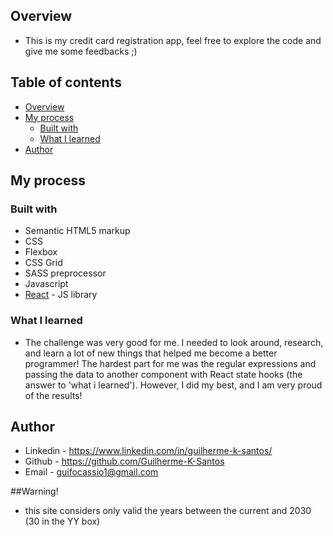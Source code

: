 ## Overview

- This is my credit card registration app, feel free to explore the code and give me some feedbacks ;)

## Table of contents

- [Overview](#overview)
- [My process](#my-process)
  - [Built with](#built-with)
  - [What I learned](#what-i-learned)
- [Author](#author)

## My process

### Built with

- Semantic HTML5 markup
- CSS
- Flexbox
- CSS Grid
- SASS preprocessor
- Javascript
- [React](https://reactjs.org/) - JS library

### What I learned

- The challenge was very good for me. I needed to look around, research, and learn a lot of new things that helped me become a better programmer! The hardest part for me was the regular expressions and passing the data to another component with React state hooks (the answer
to 'what i learned'). However, I did my best, and I am very proud of the results!

## Author

- Linkedin - https://www.linkedin.com/in/guilherme-k-santos/
- Github - https://github.com/Guilherme-K-Santos
- Email - guifocassio1@gmail.com

##Warning!

- this site considers only valid the years between the current and 2030 (30 in the YY box)

